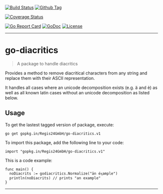 [![Build Status][travis-image]][travis-url]
[![Github Tag][githubtag-image]][githubtag-url]

[![Coverage Status][coveralls-image]][coveralls-url]

[![Go Report Card][goreport-image]][goreport-url]
[![GoDoc][godoc-image]][godoc-url]
[![License][license-image]][license-url]

***

# go-diacritics

> A package to handle diacritics

Provides a method to remove diacritical characters from any string and
replace them with their ASCII representation.

It handles all cases where an unicode decomposition exists (e.g. ä and è) as
well as all known latin cases without an unicode decomposition as listed below.

## Usage

To get the lastest tagged version of package, execute:

```
go get gopkg.in/Regis24GmbH/go-diacritics.v1
```

To import this package, add the following line to your code:

```
import "gopkg.in/Regis24GmbH/go-diacritics.v1"
```

This is a code example:

```
func main() {
  noDiacrits := godiacritics.Normalize("än éᶍample")
  println(noDiacrits) // prints "an example"
}
``` 

***

[travis-image]: https://travis-ci.org/Regis24GmbH/go-diacritics.svg?branch=master
[travis-url]: https://travis-ci.org/Regis24GmbH/go-diacritics

[githubtag-image]: https://img.shields.io/github/tag/Regis24GmbH/go-diacritics.svg?style=flat
[githubtag-url]: https://github.com/Regis24GmbH/go-diacritics

[coveralls-image]: https://coveralls.io/repos/github/Regis24GmbH/go-diacritics/badge.svg?branch=master
[coveralls-url]: https://coveralls.io/github/Regis24GmbH/go-diacritics?branch=master

[goreport-image]: https://goreportcard.com/badge/github.com/Regis24GmbH/go-diacritics
[goreport-url]: https://goreportcard.com/report/github.com/Regis24GmbH/go-diacritics

[godoc-image]: https://godoc.org/github.com/Regis24GmbH/go-diacritics?status.svg
[godoc-url]: https://godoc.org/github.com/Regis24GmbH/go-diacritics

[license-image]: https://img.shields.io/github/license/Regis24GmbH/go-diacritics.svg?style=flat
[license-url]: https://github.com/Regis24GmbH/go-diacritics/blob/master/LICENSE
